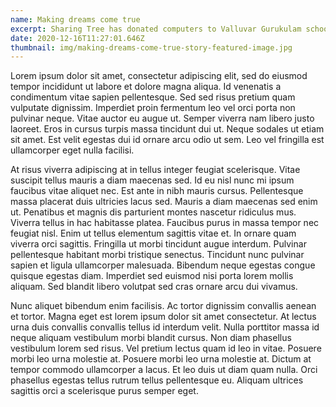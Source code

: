 ```yaml
---
name: Making dreams come true
excerpt: Sharing Tree has donated computers to Valluvar Gurukulam school, Chennai
date: 2020-12-16T11:27:01.646Z
thumbnail: img/making-dreams-come-true-story-featured-image.jpg
---
```

Lorem ipsum dolor sit amet, consectetur adipiscing elit, sed do eiusmod tempor incididunt ut labore et dolore magna aliqua. Id venenatis a condimentum vitae sapien pellentesque. Sed sed risus pretium quam vulputate dignissim. Imperdiet proin fermentum leo vel orci porta non pulvinar neque. Vitae auctor eu augue ut. Semper viverra nam libero justo laoreet. Eros in cursus turpis massa tincidunt dui ut. Neque sodales ut etiam sit amet. Est velit egestas dui id ornare arcu odio ut sem. Leo vel fringilla est ullamcorper eget nulla facilisi.

At risus viverra adipiscing at in tellus integer feugiat scelerisque. Vitae suscipit tellus mauris a diam maecenas sed. Id eu nisl nunc mi ipsum faucibus vitae aliquet nec. Est ante in nibh mauris cursus. Pellentesque massa placerat duis ultricies lacus sed. Mauris a diam maecenas sed enim ut. Penatibus et magnis dis parturient montes nascetur ridiculus mus. Viverra tellus in hac habitasse platea. Faucibus purus in massa tempor nec feugiat nisl. Enim ut tellus elementum sagittis vitae et. In ornare quam viverra orci sagittis. Fringilla ut morbi tincidunt augue interdum. Pulvinar pellentesque habitant morbi tristique senectus. Tincidunt nunc pulvinar sapien et ligula ullamcorper malesuada. Bibendum neque egestas congue quisque egestas diam. Imperdiet sed euismod nisi porta lorem mollis aliquam. Sed blandit libero volutpat sed cras ornare arcu dui vivamus.

Nunc aliquet bibendum enim facilisis. Ac tortor dignissim convallis aenean et tortor. Magna eget est lorem ipsum dolor sit amet consectetur. At lectus urna duis convallis convallis tellus id interdum velit. Nulla porttitor massa id neque aliquam vestibulum morbi blandit cursus. Non diam phasellus vestibulum lorem sed risus. Vel pretium lectus quam id leo in vitae. Posuere morbi leo urna molestie at. Posuere morbi leo urna molestie at. Dictum at tempor commodo ullamcorper a lacus. Et leo duis ut diam quam nulla. Orci phasellus egestas tellus rutrum tellus pellentesque eu. Aliquam ultrices sagittis orci a scelerisque purus semper eget.